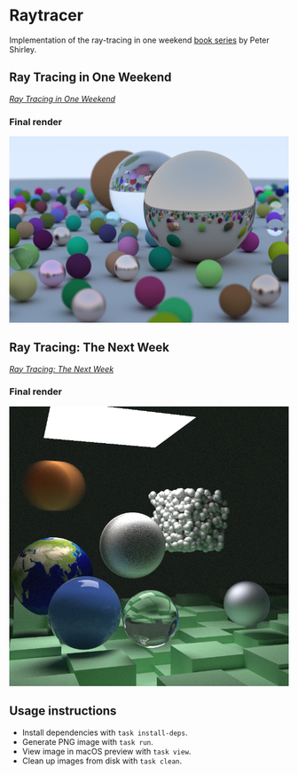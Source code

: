 # Raytracer

Implementation of the ray-tracing in one weekend [book series](https://raytracing.github.io/) by Peter Shirley.

## Ray Tracing in One Weekend
[_Ray Tracing in One Weekend_](https://raytracing.github.io/books/RayTracingInOneWeekend.html)

### Final render
![Final render](./outputs/final/oneweekend.png)

## Ray Tracing: The Next Week
[_Ray Tracing: The Next Week_](https://raytracing.github.io/books/RayTracingTheNextWeek.html)

### Final render
![Final render](./outputs/final/thenextweek.png)

## Usage instructions

- Install dependencies with `task install-deps`.
- Generate PNG image with `task run`.
- View image in macOS preview with `task view`.
- Clean up images from disk with `task clean`.